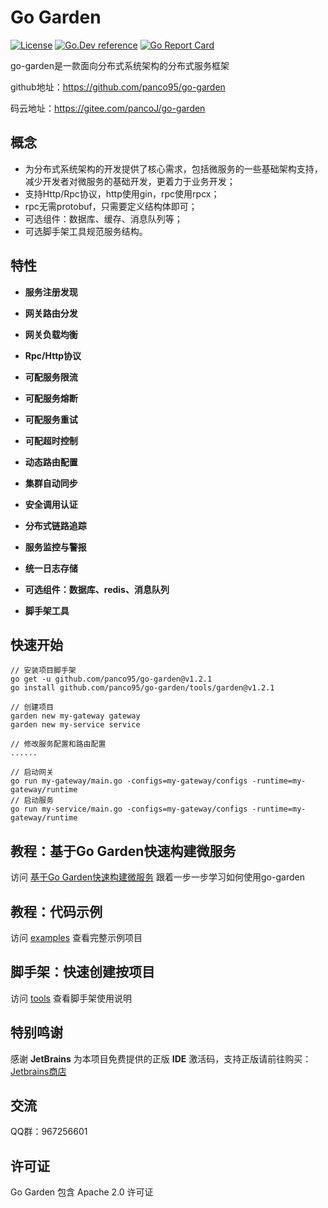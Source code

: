 # Go Garden 
[![License](https://img.shields.io/:license-apache-blue.svg)](https://opensource.org/licenses/Apache-2.0) [![Go.Dev reference](https://img.shields.io/badge/go.dev-reference-007d9c?logo=go&logoColor=white&style=flat-square)](https://pkg.go.dev/github.com/panco95/go-garden) [![Go Report Card](https://goreportcard.com/badge/github.com/panco95/go-garden)](https://goreportcard.com/report/github.com/panco95/go-garden) 


go-garden是一款面向分布式系统架构的分布式服务框架

github地址：https://github.com/panco95/go-garden

码云地址：https://gitee.com/pancoJ/go-garden

## 概念

* 为分布式系统架构的开发提供了核心需求，包括微服务的一些基础架构支持，减少开发者对微服务的基础开发，更着力于业务开发；
* 支持Http/Rpc协议，http使用gin，rpc使用rpcx；
* rpc无需protobuf，只需要定义结构体即可；
* 可选组件：数据库、缓存、消息队列等；
* 可选脚手架工具规范服务结构。

## 特性

- **服务注册发现**

- **网关路由分发**

- **网关负载均衡**

- **Rpc/Http协议**

- **可配服务限流**

- **可配服务熔断**

- **可配服务重试**

- **可配超时控制**

- **动态路由配置**

- **集群自动同步**

- **安全调用认证**

- **分布式链路追踪**

- **服务监控与警报**

- **统一日志存储**

- **可选组件：数据库、redis、消息队列**

- **脚手架工具**


## 快速开始

```
// 安装项目脚手架
go get -u github.com/panco95/go-garden@v1.2.1
go install github.com/panco95/go-garden/tools/garden@v1.2.1

// 创建项目
garden new my-gateway gateway
garden new my-service service

// 修改服务配置和路由配置
......

// 启动网关
go run my-gateway/main.go -configs=my-gateway/configs -runtime=my-gateway/runtime
// 启动服务
go run my-service/main.go -configs=my-gateway/configs -runtime=my-gateway/runtime
```

## 教程：基于Go Garden快速构建微服务
访问 [基于Go Garden快速构建微服务](docs/tutorial.md) 跟着一步一步学习如何使用go-garden

## 教程：代码示例
访问 [examples](examples) 查看完整示例项目

## 脚手架：快速创建按项目
访问 [tools](tools/garden) 查看脚手架使用说明

## 特别鸣谢
感谢 **JetBrains** 为本项目免费提供的正版 **IDE** 激活码，支持正版请前往购买：[Jetbrains商店](https://www.jetbrains.com/store/#commercial?billing=yearly)

## 交流
QQ群：967256601

## 许可证
Go Garden 包含 Apache 2.0 许可证
